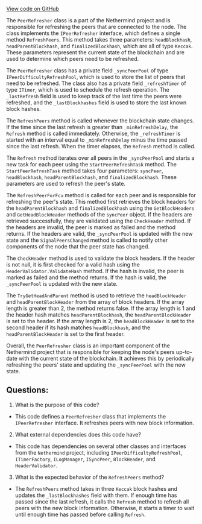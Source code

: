 [View code on GitHub](https://github.com/NethermindEth/nethermind/src/Nethermind/Nethermind.Merge.Plugin/Synchronization/PeerRefresher.cs)

The `PeerRefresher` class is a part of the Nethermind project and is responsible for refreshing the peers that are connected to the node. The class implements the `IPeerRefresher` interface, which defines a single method `RefreshPeers`. This method takes three parameters: `headBlockhash`, `headParentBlockhash`, and `finalizedBlockhash`, which are all of type `Keccak`. These parameters represent the current state of the blockchain and are used to determine which peers need to be refreshed.

The `PeerRefresher` class has a private field `_syncPeerPool` of type `IPeerDifficultyRefreshPool`, which is used to store the list of peers that need to be refreshed. The class also has a private field `_refreshTimer` of type `ITimer`, which is used to schedule the refresh operation. The `_lastRefresh` field is used to keep track of the last time the peers were refreshed, and the `_lastBlockhashes` field is used to store the last known block hashes.

The `RefreshPeers` method is called whenever the blockchain state changes. If the time since the last refresh is greater than `_minRefreshDelay`, the `Refresh` method is called immediately. Otherwise, the `_refreshTimer` is started with an interval equal to `_minRefreshDelay` minus the time passed since the last refresh. When the timer elapses, the `Refresh` method is called.

The `Refresh` method iterates over all peers in the `_syncPeerPool` and starts a new task for each peer using the `StartPeerRefreshTask` method. The `StartPeerRefreshTask` method takes four parameters: `syncPeer`, `headBlockhash`, `headParentBlockhash`, and `finalizedBlockhash`. These parameters are used to refresh the peer's state.

The `RefreshPeerForFcu` method is called for each peer and is responsible for refreshing the peer's state. This method first retrieves the block headers for the `headParentBlockhash` and `finalizedBlockhash` using the `GetBlockHeaders` and `GetHeadBlockHeader` methods of the `syncPeer` object. If the headers are retrieved successfully, they are validated using the `CheckHeader` method. If the headers are invalid, the peer is marked as failed and the method returns. If the headers are valid, the `_syncPeerPool` is updated with the new state and the `SignalPeersChanged` method is called to notify other components of the node that the peer state has changed.

The `CheckHeader` method is used to validate the block headers. If the header is not null, it is first checked for a valid hash using the `HeaderValidator.ValidateHash` method. If the hash is invalid, the peer is marked as failed and the method returns. If the hash is valid, the `_syncPeerPool` is updated with the new state.

The `TryGetHeadAndParent` method is used to retrieve the `headBlockHeader` and `headParentBlockHeader` from the array of block headers. If the array length is greater than 2, the method returns false. If the array length is 1 and the header hash matches `headParentBlockhash`, the `headParentBlockHeader` is set to the header. If the array length is 2, the `headBlockHeader` is set to the second header if its hash matches `headBlockhash`, and the `headParentBlockHeader` is set to the first header.

Overall, the `PeerRefresher` class is an important component of the Nethermind project that is responsible for keeping the node's peers up-to-date with the current state of the blockchain. It achieves this by periodically refreshing the peers' state and updating the `_syncPeerPool` with the new state.
## Questions: 
 1. What is the purpose of this code?
- This code defines a `PeerRefresher` class that implements the `IPeerRefresher` interface. It refreshes peers with new block information.

2. What external dependencies does this code have?
- This code has dependencies on several other classes and interfaces from the `Nethermind` project, including `IPeerDifficultyRefreshPool`, `ITimerFactory`, `ILogManager`, `ISyncPeer`, `BlockHeader`, and `HeaderValidator`.

3. What is the expected behavior of the `RefreshPeers` method?
- The `RefreshPeers` method takes in three `Keccak` block hashes and updates the `_lastBlockhashes` field with them. If enough time has passed since the last refresh, it calls the `Refresh` method to refresh all peers with the new block information. Otherwise, it starts a timer to wait until enough time has passed before calling `Refresh`.